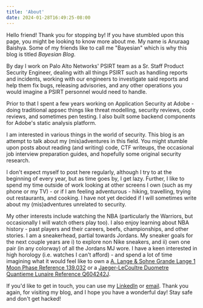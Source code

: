 ```yaml
---
title: 'About'
date: 2024-01-28T16:49:25-08:00
---
```


Hello friend! Thank you for stopping by! If you have stumbled upon this page, you might be looking to know more about me. My name is Anuraag Baishya. Some of my friends like to call me "Bayesian" which is why this blog is titled *Bayesian Blog*. 

By day I work on Palo Alto Networks' PSIRT team as a Sr. Staff Product Security Engineer, dealing with all things PSIRT such as handling reports and incidents, working with our engineers to investigate said reports and help them fix bugs, releasing advisories, and any other operations you would imagine a PSIRT personnel would need to handle.

Prior to that I spent a few years working on Application Security at Adobe - doing traditional appsec things like threat modelling, security reviews, code reviews, and sometimes pen testing. I also built some backend components for Adobe's static analysis platform.

I am interested in various things in the world of security. This blog is an attempt to talk about my (mis)adventures in this field. You might stumble upon posts about reading (and writing) code, CTF writeups, the occasional job interview preparation guides, and hopefully some original security research.

I don't expect myself to post here regularly, although I try to at the beginning of every year, but as time goes by, I get lazy. Further, I like to spend my time outside of work looking at other screens I own (such as my phone or my TV) - or if I am feeling adventurous - hiking, travelling, trying out restaurants, and cooking. I have not yet decided if I will sometimes write about my (mis)adventures unrelated to security.

My other interests include watching the NBA (particularly the Warriors, but occasionally I will watch others play too). I also enjoy learning about NBA history - past players and their careers, beefs, championships, and other stories. I am a sneakerhead, partial towards Jordans. My sneaker goals for the next couple years are i) to explore non Nike sneakers, and ii) own one pair (in any colorway) of all the Jordans MJ wore. I have a keen interested in high horology (i.e. watches I can't afford) - and spend a lot of time imagining what it would feel like to own a [A. Lange & Sohne Grande Lange 1 Moon Phase Reference 139.032](https://www.alange-soehne.com/ww-en/timepieces/lange-1/grand-lange-1-moon-phase/grand-lange-1-moon-phase-in-18-carat-pink-gold-139-032) or a [Jaeger-LeCoultre Duometre Quantieme Lunaire Reference Q604242J](https://www.jaeger-lecoultre.com/us-en/watches/duometre/duometre-quantieme-lunaire-pink-gold-q604242j).

If you'd like to get in touch, you can use my [LinkedIn](https://www.linkedin.com/in/anuraag-baishya/) or [email](mailto:baishya@protonmail.com). Thank you again, for visiting my blog, and I hope you have a wonderful day! Stay safe and don't get hacked!